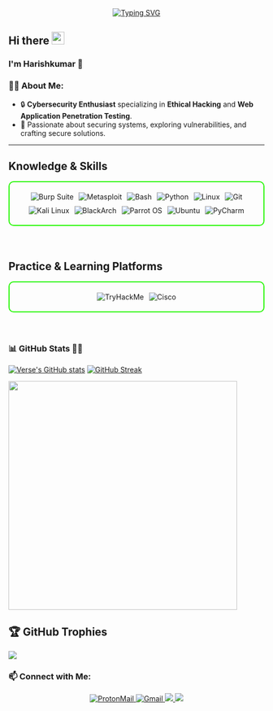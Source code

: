 <div align="center">
  <a href="https://git.io/typing-svg">
    <img src="https://readme-typing-svg.demolab.com?font=Fira+Code&pause=1000&color=22F700&width=435&lines=On+journey+to+become+a+great+Hacker" alt="Typing SVG" />
  </a>
</div>
<h2 align="left">
  Hi there
  <img src="https://media.giphy.com/media/hvRJCLFzcasrR4ia7z/giphy.gif" width="25px"/>
</h2>
<h3> I'm Harishkumar 👋 </h3>

### 🧑‍💻 **About Me:**
- 🔒 **Cybersecurity Enthusiast** specializing in **Ethical Hacking** and **Web Application Penetration Testing**.
- 🚀 Passionate about securing systems, exploring vulnerabilities, and crafting secure solutions.
---
<h2 id="knowledge_skills" align=''> Knowledge & Skills </h2>

<div style="border: 2px solid #22F700; border-radius: 10px; padding: 20px; margin-bottom: 20px;">
  <div align="left" style="display: flex; flex-wrap: wrap; justify-content: center; gap: 10px;">
      <img src="https://img.shields.io/badge/Burp_Suite-FF6633?style=for-the-badge&logo=burp-suite&color=000000" alt="Burp Suite" />
      <img src="https://img.shields.io/badge/Metasploit-008C8C?style=for-the-badge&logo=metasploit&color=000000" alt="Metasploit" />
      <img src="https://img.shields.io/badge/Bash-4EAA25?style=for-the-badge&logo=gnu-bash&color=000000" alt="Bash" />
      <img src="https://img.shields.io/badge/Python-3776AB?style=for-the-badge&logo=python&color=000000" alt="Python" />
      <img src="https://img.shields.io/badge/Linux-FCC624?style=for-the-badge&logo=linux&color=000000" alt="Linux" />
      <img src="https://img.shields.io/badge/Git-F05032?style=for-the-badge&logo=git&color=000000" alt="Git" />
      <img src="https://img.shields.io/badge/Kali_Linux-557C94?style=for-the-badge&logo=kali-linux&color=000000" alt="Kali Linux" />
      <img src="https://img.shields.io/badge/BlackArch-0A0A0A?style=for-the-badge&logo=blackarch&color=000000" alt="BlackArch" />
      <img src="https://img.shields.io/badge/Parrot_OS-2E8E8F?style=for-the-badge&logo=parrot&color=000000" alt="Parrot OS" />
      <img src="https://img.shields.io/badge/Ubuntu-E95420?style=for-the-badge&logo=ubuntu&color=000000" alt="Ubuntu" />
      <img src="https://img.shields.io/badge/PyCharm-000000?style=for-the-badge&logo=pycharm&logoColor=white" alt="PyCharm" />
  </div>
</div>
<br>
<h2 id="Practicing & Learning Platforms" align=''> Practice & Learning Platforms </h2>

<div style="border: 2px solid #22F700; border-radius: 10px; padding: 20px; margin-bottom: 20px;">
  <div align="left" style="display: flex; flex-wrap: wrap; justify-content: center; gap: 10px;">
    <img src="https://img.shields.io/badge/TryHackMe-212C42?style=for-the-badge&logo=TryHackMe&logoColor=white" alt="TryHackMe" />
    <img src="https://img.shields.io/badge/CISCO-1BA0D7?style=for-the-badge&logo=cisco&logoColor=white" alt="Cisco" />
  </div>
</div>
<br>

### 📊 **GitHub Stats 🧑‍💻**
  [![Verse's GitHub stats](https://github-readme-stats.vercel.app/api?username=whitehatboy005&theme=vision-friendly-dark&&bg_color=00000000&hide_border=true&custom_title=%20)](https://github.com/whitehatboy005/github-readme-stats)
  [![GitHub Streak](https://streak-stats.demolab.com?user=whitehatboy005&theme=dark&card_width=450&bg_color=00000000&hide_border=true)](https://git.io/streak-stats) 
 <p align="left"><a href="https://github.com/whitehatboy005/github-readme-stats"><img src="https://github-readme-stats.vercel.app/api/top-langs/?username=whitehatboy005&layout=compact&theme=vision-friendly-dark&bg_color=00000000&hide_border=true" width="450"" /></a></p>

## 🏆 GitHub Trophies
![](https://github-profile-trophy.vercel.app/?username=whitehatboy005&theme=radical&no-frame=false&no-bg=true&margin-w=4)

### 📫 **Connect with Me:**
<p align="center">
   <a href="mailto:whitehatboy005@proton.me">
    <img src="https://img.shields.io/badge/-ProtonMail-8B89CC?style=flat-square&logo=protonmail&logoColor=white" alt="ProtonMail" />
  </a>
  <a href="mailto:whitehatboy05@gmail.com">
    <img src="https://img.shields.io/badge/-Gmail-D14836?style=flat-square&logo=gmail&logoColor=white" alt="Gmail" />
  </a>
  <a href="https://www.linkedin.com/in/whitehatboy005">
    <img src="https://img.shields.io/badge/-LinkedIn-0077B5?style=flat-square&logo=linkedin&logoColor=white"/>
  </a>
  <a href="https://www.instagram.com/white_hat_boy_005">
    <img src="https://img.shields.io/badge/Instagram-%23E4405F.svg?logo=Instagram&logoColor=white"/>
  </a>
</p>


